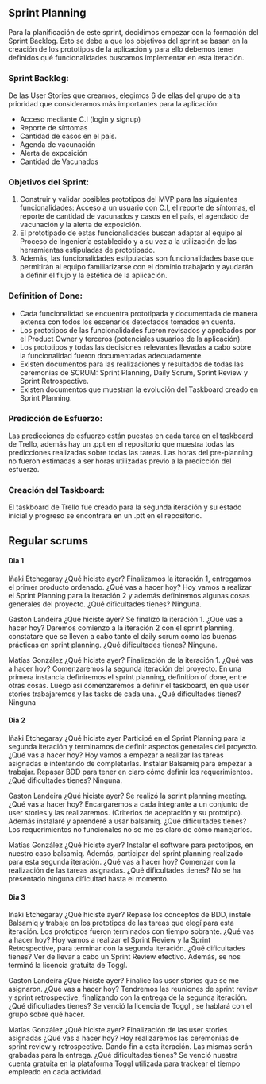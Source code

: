 ## Sprint Planning
Para la planificación de este sprint, decidimos empezar con la formación del Sprint Backlog. Esto se debe a que los objetivos del sprint se basan en la creación de los prototipos de la aplicación y para ello debemos tener definidos qué funcionalidades buscamos implementar en esta iteración.
### Sprint Backlog:
De las User Stories que creamos, elegimos 6 de ellas del grupo de alta prioridad que consideramos más importantes para la aplicación:
- Acceso mediante C.I (login y signup)
- Reporte de síntomas
- Cantidad de casos en el país.
- Agenda de vacunación
- Alerta de exposición
- Cantidad de Vacunados

### Objetivos del Sprint:
1. Construir y validar posibles prototipos del MVP para las siguientes funcionalidades: Acceso a un usuario con C.I, el reporte de síntomas, el reporte de cantidad de vacunados y casos en el país, el agendado de vacunación y la alerta de exposición.
2. El prototipado de estas funcionalidades buscan adaptar al equipo al Proceso de Ingeniería establecido y a su vez a la utilización de las herramientas estipuladas de prototipado.
3. Además, las funcionalidades estipuladas son funcionalidades base que permitirán al equipo familiarizarse con el dominio trabajado y ayudarán a definir el flujo y la estética de la aplicación.

### Definition of Done:
- Cada funcionalidad se encuentra prototipada y documentada de manera extensa con todos los escenarios detectados tomados en cuenta.
- Los prototipos de las funcionalidades fueron revisados y aprobados por el Product Owner y terceros (potenciales usuarios de la aplicación).
- Los prototipos y todas las decisiones relevantes llevadas a cabo sobre la funcionalidad fueron documentadas adecuadamente.
- Existen documentos para las realizaciones y resultados de todas las ceremonias de SCRUM: Sprint Planning, Daily Scrum, Sprint Review y Sprint Retrospective.
- Existen documentos que muestran la evolución del Taskboard creado en Sprint Planning.

### Predicción de Esfuerzo:
Las predicciones de esfuerzo están puestas en cada tarea en el taskboard de Trello, además hay un .ppt en el repositorio que muestra todas las predicciones realizadas sobre todas las tareas. Las horas del pre-planning no fueron estimadas a ser horas utilizadas previo a la predicción del esfuerzo.

### Creación del Taskboard:
El taskboard de Trello fue creado para la segunda iteración y su estado inicial y progreso se encontrará en un .ptt en el repositorio.

## Regular scrums

#### Dia 1
Iñaki Etchegaray
¿Qué hiciste ayer?
Finalizamos la iteración 1, entregamos el primer producto ordenado.
¿Qué vas a hacer hoy?
Hoy vamos a realizar el Sprint Planning para la iteración 2 y además definiremos algunas cosas generales del proyecto.
¿Qué dificultades tienes?
Ninguna.

Gaston Landeira
¿Qué hiciste ayer?
Se finalizó la iteración 1.
¿Qué vas a hacer hoy?
Daremos comienzo a la iteración 2 con el sprint planning, constatare que se lleven a cabo tanto el daily scrum como las buenas prácticas en sprint planning.
¿Qué dificultades tienes?
Ninguna.

Matías González
¿Qué hiciste ayer?
Finalización de la iteración 1.
¿Qué vas a hacer hoy?
Comenzaremos la segunda iteración del proyecto. En una primera instancia definiremos el sprint planning, definition of done, entre otras cosas. Luego asi comenzaremos a definir el taskboard, en que user stories trabajaremos y las tasks de cada una.
¿Qué dificultades tienes?
 Ninguna

#### Dia 2
Iñaki Etchegaray
¿Qué hiciste ayer
Participé en el Sprint Planning para la segunda iteración y terminamos de definir aspectos generales del proyecto.
¿Qué vas a hacer hoy?
Hoy vamos a empezar a realizar las tareas asignadas e intentando de completarlas. Instalar Balsamiq para empezar a trabajar. Repasar BDD para tener en claro cómo definir los requerimientos.
¿Qué dificultades tienes?
Ninguna.

Gaston Landeira
¿Qué hiciste ayer?
Se realizó la sprint planning meeting.
¿Qué vas a hacer hoy?
Encargaremos a cada integrante a un conjunto de user stories y las realizaremos. (Criterios de aceptación y su prototipo). Además instalaré y aprenderé a usar balsamiq.
¿Qué dificultades tienes?
Los requerimientos no funcionales no se me es claro de cómo manejarlos.

Matías González
¿Qué hiciste ayer?
Instalar el software para prototipos, en nuestro caso balsamiq. Además, participar del sprint planning realizado para esta segunda iteración.
¿Qué vas a hacer hoy?
Comenzar con la realización de las tareas asignadas.
¿Qué dificultades tienes?
No se ha presentado ninguna dificultad hasta el momento.

#### Dia 3

Iñaki Etchegaray
¿Qué hiciste ayer?
Repase los conceptos de BDD, instale Balsamiq y trabaje en los prototipos de las tareas que elegí para esta iteración. Los prototipos fueron terminados con tiempo sobrante.
¿Qué vas a hacer hoy?
Hoy vamos a realizar el Sprint Review y la Sprint Retrospective, para terminar con la segunda iteración.
¿Qué dificultades tienes?
Ver de llevar a cabo un Sprint Review efectivo. Además, se nos terminó la licencia gratuita de Toggl.

Gaston Landeira
¿Qué hiciste ayer?
Finalice las user stories que se me asignaron.
¿Qué vas a hacer hoy?
Tendremos las reuniones de sprint review y sprint retrospective, finalizando con la entrega de la segunda iteración.
¿Qué dificultades tienes?
Se venció la licencia de Toggl , se hablará con el grupo sobre qué hacer. 

Matías González
¿Qué hiciste ayer?
Finalización de las user stories asignadas
¿Qué vas a hacer hoy?
	Hoy realizaremos las ceremonias de sprint review y retrospective. Dando fin a esta iteración. Las mismas serán grabadas para la entrega.
¿Qué dificultades tienes?
 	Se venció nuestra cuenta gratuita en la plataforma Toggl utilizada para trackear el tiempo empleado en cada actividad.